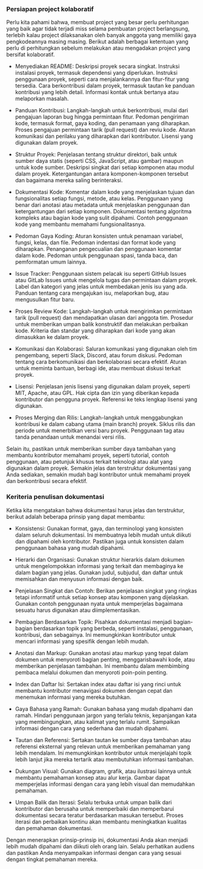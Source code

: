 ### Persiapan project kolaboratif

Perlu kita pahami bahwa, membuat project yang besar perlu perhitungan yang baik agar tidak terjadi miss selama pembuatan project berlangsung, terlebih kalau project dilaksanakan oleh banyak anggota yang memiliki gaya pengkodeannya masing masing. Berikut adalah berbagai ketentuan yang perlu di perhitungkan sebelum melakukan atau mengadakan project yang bersifat kolaboratif.

- Menyediakan README:
  Deskripsi proyek secara singkat.
  Instruksi instalasi proyek, termasuk dependensi yang diperlukan.
  Instruksi penggunaan proyek, seperti cara menjalankannya dan fitur-fitur yang tersedia.
  Cara berkontribusi dalam proyek, termasuk tautan ke panduan kontribusi yang lebih detail.
  Informasi kontak untuk bertanya atau melaporkan masalah.

- Panduan Kontribusi:
  Langkah-langkah untuk berkontribusi, mulai dari pengajuan laporan bug hingga permintaan fitur.
  Pedoman pengiriman kode, termasuk format, gaya koding, dan penamaan yang diharapkan.
  Proses pengajuan permintaan tarik (pull request) dan reviu kode.
  Aturan komunikasi dan perilaku yang diharapkan dari kontributor.
  Lisensi yang digunakan dalam proyek.

- Struktur Proyek:
  Penjelasan tentang struktur direktori, baik untuk sumber daya statis (seperti CSS, JavaScript, atau gambar) maupun untuk kode sumber.
  Deskripsi singkat dari setiap komponen atau modul dalam proyek.
  Ketergantungan antara komponen-komponen tersebut dan bagaimana mereka saling berinteraksi.

- Dokumentasi Kode:
  Komentar dalam kode yang menjelaskan tujuan dan fungsionalitas setiap fungsi, metode, atau kelas.
  Penggunaan yang benar dari anotasi atau metadata untuk menjelaskan penggunaan dan ketergantungan dari setiap komponen.
  Dokumentasi tentang algoritma kompleks atau bagian kode yang sulit dipahami.
  Contoh penggunaan kode yang membantu memahami fungsionalitasnya.

- Pedoman Gaya Koding:
  Aturan konsisten untuk penamaan variabel, fungsi, kelas, dan file.
  Pedoman indentasi dan format kode yang diharapkan.
  Penanganan pengecualian dan penggunaan komentar dalam kode.
  Pedoman untuk penggunaan spasi, tanda baca, dan pemformatan umum lainnya.

- Issue Tracker:
  Penggunaan sistem pelacak isu seperti GitHub Issues atau GitLab Issues untuk mengelola tugas dan permintaan dalam proyek.
  Label dan kategori yang jelas untuk membedakan jenis isu yang ada.
  Panduan tentang cara mengajukan isu, melaporkan bug, atau mengusulkan fitur baru.

- Proses Review Kode:
  Langkah-langkah untuk mengirimkan permintaan tarik (pull request) dan mendapatkan ulasan dari anggota tim.
  Prosedur untuk memberikan umpan balik konstruktif dan melakukan perbaikan kode.
  Kriteria dan standar yang diharapkan dari kode yang akan dimasukkan ke dalam proyek.

- Komunikasi dan Kolaborasi:
  Saluran komunikasi yang digunakan oleh tim pengembang, seperti Slack, Discord, atau forum diskusi.
  Pedoman tentang cara berkomunikasi dan berkolaborasi secara efektif.
  Aturan untuk meminta bantuan, berbagi ide, atau membuat diskusi terkait proyek.

- Lisensi:
  Penjelasan jenis lisensi yang digunakan dalam proyek, seperti MIT, Apache, atau GPL.
  Hak cipta dan izin yang diberikan kepada kontributor dan pengguna proyek.
  Referensi ke teks lengkap lisensi yang digunakan.

- Proses Merging dan Rilis:
  Langkah-langkah untuk menggabungkan kontribusi ke dalam cabang utama (main branch) proyek.
  Siklus rilis dan periode untuk menerbitkan versi baru proyek.
  Penggunaan tag atau tanda penandaan untuk menandai versi rilis.

Selain itu, pastikan untuk memberikan sumber daya tambahan yang membantu kontributor memahami proyek, seperti tutorial, contoh penggunaan, atau petunjuk khusus terkait teknologi atau alat yang digunakan dalam proyek. Semakin jelas dan terstruktur dokumentasi yang Anda sediakan, semakin mudah bagi kontributor untuk memahami proyek dan berkontribusi secara efektif.

### Keriteria penulisan dokumentasi

Ketika kita mengatakan bahwa dokumentasi harus jelas dan terstruktur, berikut adalah beberapa prinsip yang dapat membantu:

- Konsistensi: Gunakan format, gaya, dan terminologi yang konsisten dalam seluruh dokumentasi. Ini membuatnya lebih mudah untuk diikuti dan dipahami oleh kontributor. Pastikan juga untuk konsisten dalam penggunaan bahasa yang mudah dipahami.

- Hierarki dan Organisasi: Gunakan struktur hierarkis dalam dokumen untuk mengelompokkan informasi yang terkait dan membaginya ke dalam bagian yang jelas. Gunakan judul, subjudul, dan daftar untuk memisahkan dan menyusun informasi dengan baik.

- Penjelasan Singkat dan Contoh: Berikan penjelasan singkat yang ringkas tetapi informatif untuk setiap konsep atau komponen yang dijelaskan. Gunakan contoh penggunaan nyata untuk memperjelas bagaimana sesuatu harus digunakan atau diimplementasikan.

- Pembagian Berdasarkan Topik: Pisahkan dokumentasi menjadi bagian-bagian berdasarkan topik yang berbeda, seperti instalasi, penggunaan, kontribusi, dan sebagainya. Ini memungkinkan kontributor untuk mencari informasi yang spesifik dengan lebih mudah.

- Anotasi dan Markup: Gunakan anotasi atau markup yang tepat dalam dokumen untuk menyoroti bagian penting, menggarisbawahi kode, atau memberikan penjelasan tambahan. Ini membantu dalam membimbing pembaca melalui dokumen dan menyoroti poin-poin penting.

- Index dan Daftar Isi: Sertakan index atau daftar isi yang rinci untuk membantu kontributor menavigasi dokumen dengan cepat dan menemukan informasi yang mereka butuhkan.

- Gaya Bahasa yang Ramah: Gunakan bahasa yang mudah dipahami dan ramah. Hindari penggunaan jargon yang terlalu teknis, kepanjangan kata yang membingungkan, atau kalimat yang terlalu rumit. Sampaikan informasi dengan cara yang sederhana dan mudah dipahami.

- Tautan dan Referensi: Sertakan tautan ke sumber daya tambahan atau referensi eksternal yang relevan untuk memberikan pemahaman yang lebih mendalam. Ini memungkinkan kontributor untuk menjelajahi topik lebih lanjut jika mereka tertarik atau membutuhkan informasi tambahan.

- Dukungan Visual: Gunakan diagram, grafik, atau ilustrasi lainnya untuk membantu pemahaman konsep atau alur kerja. Gambar dapat memperjelas informasi dengan cara yang lebih visual dan memudahkan pemahaman.

- Umpan Balik dan Iterasi: Selalu terbuka untuk umpan balik dari kontributor dan berusaha untuk memperbaiki dan memperbarui dokumentasi secara teratur berdasarkan masukan tersebut. Proses iterasi dan perbaikan kontinu akan membantu meningkatkan kualitas dan pemahaman dokumentasi.

Dengan menerapkan prinsip-prinsip ini, dokumentasi Anda akan menjadi lebih mudah dipahami dan diikuti oleh orang lain. Selalu perhatikan audiens dan pastikan Anda menyampaikan informasi dengan cara yang sesuai dengan tingkat pemahaman mereka.
